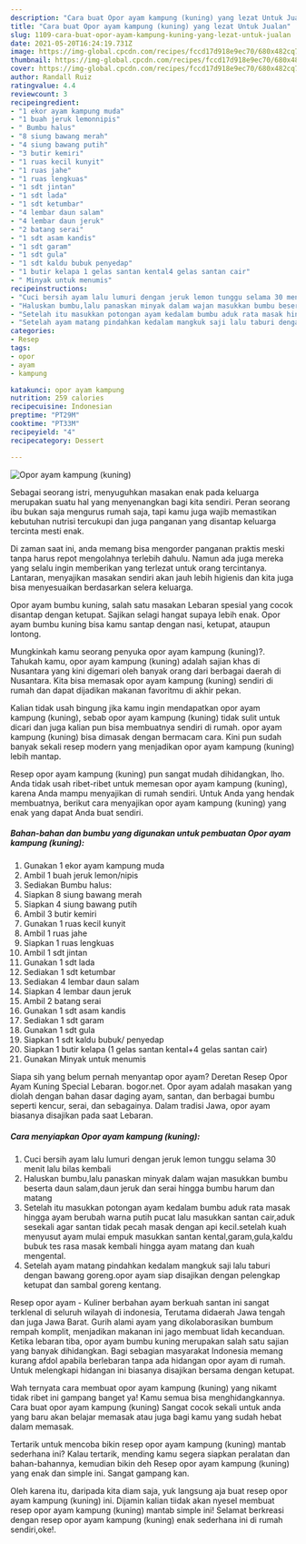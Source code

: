 ```yaml
---
description: "Cara buat Opor ayam kampung (kuning) yang lezat Untuk Jualan"
title: "Cara buat Opor ayam kampung (kuning) yang lezat Untuk Jualan"
slug: 1109-cara-buat-opor-ayam-kampung-kuning-yang-lezat-untuk-jualan
date: 2021-05-20T16:24:19.731Z
image: https://img-global.cpcdn.com/recipes/fccd17d918e9ec70/680x482cq70/opor-ayam-kampung-kuning-foto-resep-utama.jpg
thumbnail: https://img-global.cpcdn.com/recipes/fccd17d918e9ec70/680x482cq70/opor-ayam-kampung-kuning-foto-resep-utama.jpg
cover: https://img-global.cpcdn.com/recipes/fccd17d918e9ec70/680x482cq70/opor-ayam-kampung-kuning-foto-resep-utama.jpg
author: Randall Ruiz
ratingvalue: 4.4
reviewcount: 3
recipeingredient:
- "1 ekor ayam kampung muda"
- "1 buah jeruk lemonnipis"
- " Bumbu halus"
- "8 siung bawang merah"
- "4 siung bawang putih"
- "3 butir kemiri"
- "1 ruas kecil kunyit"
- "1 ruas jahe"
- "1 ruas lengkuas"
- "1 sdt jintan"
- "1 sdt lada"
- "1 sdt ketumbar"
- "4 lembar daun salam"
- "4 lembar daun jeruk"
- "2 batang serai"
- "1 sdt asam kandis"
- "1 sdt garam"
- "1 sdt gula"
- "1 sdt kaldu bubuk penyedap"
- "1 butir kelapa 1 gelas santan kental4 gelas santan cair"
- " Minyak untuk menumis"
recipeinstructions:
- "Cuci bersih ayam lalu lumuri dengan jeruk lemon tunggu selama 30 menit lalu bilas kembali"
- "Haluskan bumbu,lalu panaskan minyak dalam wajan masukkan bumbu beserta daun salam,daun jeruk dan serai hingga bumbu harum dan matang"
- "Setelah itu masukkan potongan ayam kedalam bumbu aduk rata masak hingga ayam berubah warna putih pucat lalu masukkan santan cair,aduk sesekali agar santan tidak pecah masak dengan api kecil.setelah kuah menyusut ayam mulai empuk masukkan santan kental,garam,gula,kaldu bubuk tes rasa masak kembali hingga ayam matang dan kuah mengental."
- "Setelah ayam matang pindahkan kedalam mangkuk saji lalu taburi dengan bawang goreng.opor ayam siap disajikan dengan pelengkap ketupat dan sambal goreng kentang."
categories:
- Resep
tags:
- opor
- ayam
- kampung

katakunci: opor ayam kampung 
nutrition: 259 calories
recipecuisine: Indonesian
preptime: "PT29M"
cooktime: "PT33M"
recipeyield: "4"
recipecategory: Dessert

---
```



![Opor ayam kampung (kuning)](https://img-global.cpcdn.com/recipes/fccd17d918e9ec70/680x482cq70/opor-ayam-kampung-kuning-foto-resep-utama.jpg)

Sebagai seorang istri, menyuguhkan masakan enak pada keluarga merupakan suatu hal yang menyenangkan bagi kita sendiri. Peran seorang ibu bukan saja mengurus rumah saja, tapi kamu juga wajib memastikan kebutuhan nutrisi tercukupi dan juga panganan yang disantap keluarga tercinta mesti enak.

Di zaman  saat ini, anda memang bisa mengorder panganan praktis meski tanpa harus repot mengolahnya terlebih dahulu. Namun ada juga mereka yang selalu ingin memberikan yang terlezat untuk orang tercintanya. Lantaran, menyajikan masakan sendiri akan jauh lebih higienis dan kita juga bisa menyesuaikan berdasarkan selera keluarga. 

Opor ayam bumbu kuning, salah satu masakan Lebaran spesial yang cocok disantap dengan ketupat. Sajikan selagi hangat supaya lebih enak. Opor ayam bumbu kuning bisa kamu santap dengan nasi, ketupat, ataupun lontong.

Mungkinkah kamu seorang penyuka opor ayam kampung (kuning)?. Tahukah kamu, opor ayam kampung (kuning) adalah sajian khas di Nusantara yang kini digemari oleh banyak orang dari berbagai daerah di Nusantara. Kita bisa memasak opor ayam kampung (kuning) sendiri di rumah dan dapat dijadikan makanan favoritmu di akhir pekan.

Kalian tidak usah bingung jika kamu ingin mendapatkan opor ayam kampung (kuning), sebab opor ayam kampung (kuning) tidak sulit untuk dicari dan juga kalian pun bisa membuatnya sendiri di rumah. opor ayam kampung (kuning) bisa dimasak dengan bermacam cara. Kini pun sudah banyak sekali resep modern yang menjadikan opor ayam kampung (kuning) lebih mantap.

Resep opor ayam kampung (kuning) pun sangat mudah dihidangkan, lho. Anda tidak usah ribet-ribet untuk memesan opor ayam kampung (kuning), karena Anda mampu menyajikan di rumah sendiri. Untuk Anda yang hendak membuatnya, berikut cara menyajikan opor ayam kampung (kuning) yang enak yang dapat Anda buat sendiri.

<!--inarticleads1-->

##### Bahan-bahan dan bumbu yang digunakan untuk pembuatan Opor ayam kampung (kuning):

1. Gunakan 1 ekor ayam kampung muda
1. Ambil 1 buah jeruk lemon/nipis
1. Sediakan  Bumbu halus:
1. Siapkan 8 siung bawang merah
1. Siapkan 4 siung bawang putih
1. Ambil 3 butir kemiri
1. Gunakan 1 ruas kecil kunyit
1. Ambil 1 ruas jahe
1. Siapkan 1 ruas lengkuas
1. Ambil 1 sdt jintan
1. Gunakan 1 sdt lada
1. Sediakan 1 sdt ketumbar
1. Sediakan 4 lembar daun salam
1. Siapkan 4 lembar daun jeruk
1. Ambil 2 batang serai
1. Gunakan 1 sdt asam kandis
1. Sediakan 1 sdt garam
1. Gunakan 1 sdt gula
1. Siapkan 1 sdt kaldu bubuk/ penyedap
1. Siapkan 1 butir kelapa (1 gelas santan kental+4 gelas santan cair)
1. Gunakan  Minyak untuk menumis


Siapa sih yang belum pernah menyantap opor ayam? Deretan Resep Opor Ayam Kuning Special Lebaran. bogor.net. Opor ayam adalah masakan yang diolah dengan bahan dasar daging ayam, santan, dan berbagai bumbu seperti kencur, serai, dan sebagainya. Dalam tradisi Jawa, opor ayam biasanya disajikan pada saat Lebaran. 

<!--inarticleads2-->

##### Cara menyiapkan Opor ayam kampung (kuning):

1. Cuci bersih ayam lalu lumuri dengan jeruk lemon tunggu selama 30 menit lalu bilas kembali
1. Haluskan bumbu,lalu panaskan minyak dalam wajan masukkan bumbu beserta daun salam,daun jeruk dan serai hingga bumbu harum dan matang
1. Setelah itu masukkan potongan ayam kedalam bumbu aduk rata masak hingga ayam berubah warna putih pucat lalu masukkan santan cair,aduk sesekali agar santan tidak pecah masak dengan api kecil.setelah kuah menyusut ayam mulai empuk masukkan santan kental,garam,gula,kaldu bubuk tes rasa masak kembali hingga ayam matang dan kuah mengental.
1. Setelah ayam matang pindahkan kedalam mangkuk saji lalu taburi dengan bawang goreng.opor ayam siap disajikan dengan pelengkap ketupat dan sambal goreng kentang.


Resep opor ayam - Kuliner berbahan ayam berkuah santan ini sangat terklenal di seluruh wilayah di indonesia, Terutama didaerah Jawa tengah dan juga Jawa Barat. Gurih alami ayam yang dikolaborasikan bumbum rempah komplit, menjadikan makanan ini jago membuat lidah kecanduan. Ketika lebaran tiba, opor ayam bumbu kuning merupakan salah satu sajian yang banyak dihidangkan. Bagi sebagian masyarakat Indonesia memang kurang afdol apabila berlebaran tanpa ada hidangan opor ayam di rumah. Untuk melengkapi hidangan ini biasanya disajikan bersama dengan ketupat. 

Wah ternyata cara membuat opor ayam kampung (kuning) yang nikamt tidak ribet ini gampang banget ya! Kamu semua bisa menghidangkannya. Cara buat opor ayam kampung (kuning) Sangat cocok sekali untuk anda yang baru akan belajar memasak atau juga bagi kamu yang sudah hebat dalam memasak.

Tertarik untuk mencoba bikin resep opor ayam kampung (kuning) mantab sederhana ini? Kalau tertarik, mending kamu segera siapkan peralatan dan bahan-bahannya, kemudian bikin deh Resep opor ayam kampung (kuning) yang enak dan simple ini. Sangat gampang kan. 

Oleh karena itu, daripada kita diam saja, yuk langsung aja buat resep opor ayam kampung (kuning) ini. Dijamin kalian tiidak akan nyesel membuat resep opor ayam kampung (kuning) mantab simple ini! Selamat berkreasi dengan resep opor ayam kampung (kuning) enak sederhana ini di rumah sendiri,oke!.

